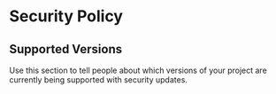 # Security Policy

## Supported Versions

Use this section to tell people about which versions of your project are
currently being supported with security updates.

